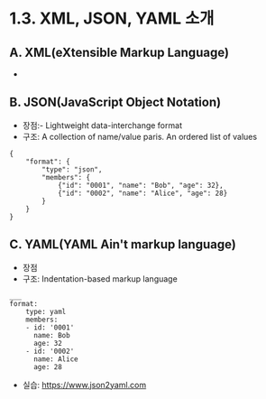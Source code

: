 # 1.3. XML, JSON, YAML 소개
## A. XML(eXtensible Markup Language)
- 

## B. JSON(JavaScript Object Notation)
- 장점:- Lightweight data-interchange format
- 구조: A collection of name/value paris. An ordered list of values
```
{
    "format": {
        "type": "json",
        "members": {
            {"id": "0001", "name": "Bob", "age": 32},
            {"id": "0002", "name": "Alice", "age": 28}
        }
    }
}
```

## C. YAML(YAML Ain't markup language)
- 장점
- 구조: Indentation-based markup language
```
___
format:
    type: yaml
    members:
    - id: '0001'
      name: Bob
      age: 32
    - id: '0002'
      name: Alice
      age: 28
```
- 실습: https://www.json2yaml.com
